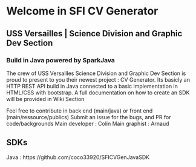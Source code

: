 <h1>Welcome in SFI CV Generator</h1>
<h2>USS Versailles | Science Division and Graphic Dev Section</h2>
<h3>Build in Java powered by SparkJava</h3>

The crew of USS Versailles Science Division and Graphic Dev Section is proud to present to you their newest project : CV Generator.
Its basicly an HTTP REST API build in Java connected to a basic implementation in HTML/CSS with bootstrap. 
A full documentation on how to create an SDK will be provided in Wiki Section



Feel free to contribute in back end (main/java) or front end (main/ressource/publics)
Submit an issue for the bugs, and PR for code/backgrounds
Main developer : Colin 
Main graphist : Arnaud

<h2>SDKs</h2>
Java : https://github.com/coco33920/SFICVGenJavaSDK


